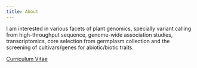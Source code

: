 ```yaml
---
title: About
---
```

I am interested in various facets of plant genomics, specially variant calling from high-throughput sequence, genome-wide association studies, transcriptomics, core selection from germplasm collection and the screening of cultivars/genes for abiotic/biotic traits. 

[Curriculum Vitae](https://github.com/sanjay7sngh/blogs/blob/main/Sanjay%20Singh_CV%20_v2.pdf)
